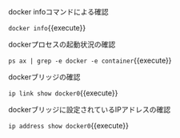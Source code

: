 docker infoコマンドによる確認

`docker info`{{execute}}

dockerプロセスの起動状況の確認

`ps ax | grep -e docker -e container`{{execute}}

dockerブリッジの確認

`ip link show docker0`{{execute}}

dockerブリッジに設定されているIPアドレスの確認

`ip address show docker0`{{execute}}